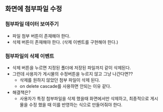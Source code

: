 ## 화면에 첨부파일 수정

### 첨부파일 데이터 보여주기
- 파일 첨부 버튼이 존재해야 한다.
- 삭제 버튼이 존재해야 한다. (삭제 이벤트를 구현해야 한다.)

### 첨부파일의 삭제 이벤트
- 삭제 버튼을 누르면 지정된 폴더에 저장된 파일까지 같이 삭제된다. 
- 그런데 사용자가 게시물의 수정버튼을 누르지 않고 그냥 나간다면??
    - 삭제를 원하지 않았던 첨부 파일이 삭제 된다.
    - on delete cascade를 사용하면 안되는 이유 같다.
- 해결책은?
    - 사용자가 특정 첨부파일을 삭제 했을때 화면에서만 삭제하고, 최종적으로 게시물을 수정 했을 때 이를 반영하는 식으로 만들어줘야 한다.